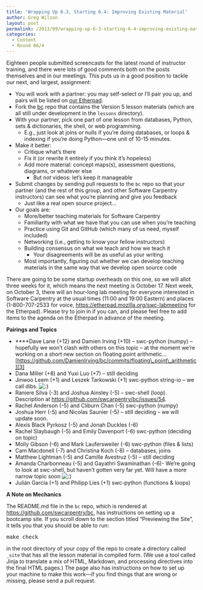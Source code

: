 ```yaml
---
title: 'Wrapping Up 6.3, Starting 6.4: Improving Existing Material'
author: Greg Wilson
layout: post
permalink: /2013/09/wrapping-up-6-3-starting-6-4-improving-existing-material/
categories:
  - Content
  - Round 06/4
---
```

Eighteen people submitted screencasts for the latest round of instructor training, and there were lots of good comments both on the posts themselves and in our meetings. This puts us in a good position to tackle our next, and largest, assignment:

*   You will work with a partner: you may self-select or I&#8217;ll pair you up, and pairs will be listed on [our Etherpad][1].
*   Fork the [bc][2] repo that contains the Version 5 lesson materials (which are all still under development in the `lessons` directory).
*   With your partner, pick one part of one lesson from databases, Python, sets & dictionaries, the shell, or web programming. 
    *   E.g., just look at joins or nulls if you&#8217;re doing databases, or loops & indexing if you&#8217;re doing Python—one unit of 10-15 minutes.
*   Make it better: 
    *   Critique what&#8217;s there
    *   Fix it (or rewrite it entirely if you think it&#8217;s hopeless)
    *   Add more material: concept maps(s), assessment questions, diagrams, or whatever else 
        *   But *not* videos: let&#8217;s keep it manageable
*   Submit changes by sending pull requests to the `bc` repo so that your partner (and the rest of this group, and other Software Carpentry instructors) can see what you&#8217;re planning and give you feedback 
    *   Just like a real open source project&#8230;
*   Our goals are: 
    *   More/better teaching materials for Software Carpentry
    *   Familiarity with what we have that you can use when you&#8217;re teaching
    *   Practice using Git and GitHub (which many of us need, myself included)
    *   Networking (i.e., getting to know your fellow instructors)
    *   Building consensus on what we teach and how we teach it 
        *   Your disagreements will be as useful as your writing
    *   Most importantly, figuring out whether we can develop teaching materials in the same way that we develop open source code

There are going to be some startup overheads on this one, so we will allot three weeks for it, which means the next meeting is October 17. Next week, on October 3, there will an hour-long lab meeting for everyone interested in Software Carpentry at the usual times (11:00 and 19:00 Eastern) and places (1-800-707-2533 for voice, <https://etherpad.mozilla.org/swc-labmeeting> for the Etherpad). Please try to join in if you can, and please feel free to add items to the agenda on the Etherpad in advance of the meeting.

**Pairings and Topics**

*   ****Dave Lane (+12) and Damien Irving (+10) &#8211; swc-python (numpy) &#8211; hopefully we won&#8217;t clash with others on this topic &#8211; at the moment we&#8217;re working on a short new section on floating point arithmetic&#8230;[https://github.com/DamienIrving/bc/commits/floating\_point\_arithmetic][3]
*   Dana Miller (+8) and Yuxi Luo (+7) &#8211; still deciding
*   Jinwoo Leem (+1) and Leszek Tarkowski (+1) swc-python string-io &#8211; we call dibs. <img src="http://localhost:8080/wp-includes/images/smilies/icon_smile.gif" alt=":)" class="wp-smiley" />
*   Raniere Silva (-3) and Joshua Ainsley (-5) &#8211; swc-shell (loop). Description at <https://github.com/swcarpentry/bc/issues/54>.
*   Rachel Anderson (-5) and Cliburn Chan (-5) swc-python (numpy)
*   Joshua Herr (-5) and Nicolas Saunier (-5) &#8211; still deciding &#8211; we will update soon.
*   Alexis Black Pyrkosz (-5) and Jonah Duckles (-6)
*   Rachel Slaybaugh (-5) and Emily Davenport (-6) swc-python (deciding on topic)
*   Molly Gibson (-6) and Mark Laufersweiler (-6) swc-python (files & lists)
*   Cam Macdonell (-7) and Christina Koch (-8) &#8211; databases, joins
*   Matthew Lightman (-5) and Camille Avestruz (-5) &#8211; still deciding
*   Amanda Charbonneau (-5) and Gayathri Swaminathan (-6)- We&#8217;re going to look at swc-shell, but haven&#8217;t gotten very far yet. Will have a more narrow topic soon <img src="http://localhost:8080/wp-includes/images/smilies/icon_smile.gif" alt=":)" class="wp-smiley" />
*   Julián García (+1) and Philipp Lies (+1) swc-python (functions & loops)

**A Note on Mechanics**

The README.md file in the `bc` repo, which is rendered at <https://github.com/swcarpentry/bc>, has instructions on setting up a bootcamp site. If you scroll down to the section titled &#8220;Previewing the Site&#8221;, it tells you that you should be able to run:

<pre>make check</pre>

in the root directory of your copy of the repo to create a directory called `_site` that has all the lesson material in compiled form. (We use a tool called Jinja to translate a mix of HTML, Markdown, and processing directives into the final HTML pages.) The page also has instructions on how to set up your machine to make this work—if you find things that are wrong or missing, please send a pull request.

 [1]: https://etherpad.mozilla.org/swc-teaching
 [2]: https://github.com/swcarpentry/bc
 [3]: https://github.com/DamienIrving/bc/commits/floating_point_arithmetic